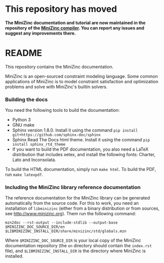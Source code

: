 # This repository has moved #

**The MiniZinc documentation and tutorial are now maintained in the repository of the [MiniZinc compiler](https://github.com/MiniZinc/libminizinc). You can report any issues and suggest any improvements there.**

# README #

This repository contains the MiniZinc documentation.

MiniZinc is an open-sourced constraint modeling language. Some common applications of MiniZinc is to model constraint satisfaction and optimization problems and solve with MiniZinc's builtin solvers.

### Building the docs ###

You need the following tools to build the documentation:

* Python 3
* GNU make
* Sphinx version 1.8.0. Install it using the command
  `pip install git+https://github.com/sphinx-doc/sphinx`
* Sphinx Read The Docs html theme. Install it using the command
  `pip install sphinx_rtd_theme`
* If you want to build the PDF documentation, you also need a LaTeX distribution that includes xetex, and install the following fonts: Charter, Lato and Inconsolata.

To build the HTML documentation, simply run `make html`. To build the PDF, run `make latexpdf`.

### Including the MiniZinc library reference documentation ###

The reference documentation for the MiniZinc library can be generated automatically from the source code.
For this to work, you need an installation of `libminizinc` (either from a binary distribution or from sources, see http://www.minizinc.org).
Them run the following command:

``mzn2doc --rst-output --include-stdlib --output-base $MINIZINC_DOC_SOURCE_DIR/en $LIBMINIZINC_INSTALL_DIR/share/minizinc/std/globals.mzn``

Where `$MINIZINC_DOC_SOURCE_DIR` is your local copy of the MiniZinc documentation repository (the `en` directory should contain the `index.rst` file),
and `$LIBMINIZINC_INSTALL_DIR` is the directory where MiniZinc is installed.
